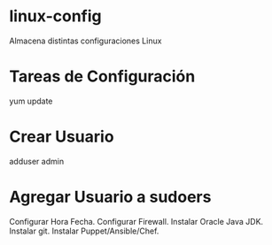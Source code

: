 # linux-config
Almacena distintas configuraciones Linux

Tareas de Configuración
=======================

yum update

Crear Usuario
=============
adduser admin

Agregar Usuario a sudoers
=========================

Configurar Hora Fecha.
Configurar Firewall.
Instalar Oracle Java JDK.
Instalar git.
Instalar Puppet/Ansible/Chef.
